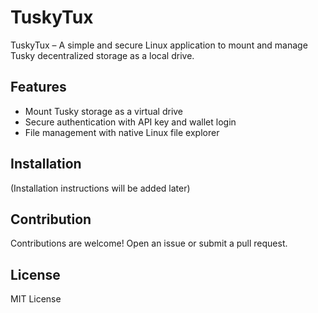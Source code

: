 # TuskyTux
TuskyTux – A simple and secure Linux application to mount and manage Tusky decentralized storage as a local drive.

## Features  
- Mount Tusky storage as a virtual drive  
- Secure authentication with API key and wallet login  
- File management with native Linux file explorer  

## Installation  
(Installation instructions will be added later)  

## Contribution  
Contributions are welcome! Open an issue or submit a pull request.  

## License  
MIT License  

